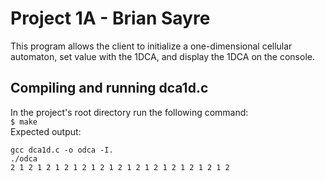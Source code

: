 # Project 1A - Brian Sayre
 This program allows the client to initialize a one-dimensional cellular automaton, set value with the 1DCA, and display the 1DCA on the console.
## Compiling and running dca1d.c
In the project's root directory run the following command:  
```$ make```  
Expected output:  
```
gcc dca1d.c -o odca -I.
./odca
2 1 2 1 2 1 2 1 2 1 2 1 2 1 2 1 2 1 2 1 2 1 2 1 2 
```
